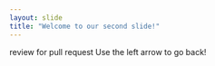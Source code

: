```yaml
---
layout: slide
title: "Welcome to our second slide!"
---
```

review for pull request
Use the left arrow to go back!
